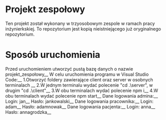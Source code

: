 # Projekt zespołowy 
Ten projekt został wykonany w trzyosobowym zespole w ramach pracy inżynierkskiej. 
To repozytorium jest kopią nieistniejącego już oryginalnego repozytorium.

# Sposób uruchomienia
Przed uruchomieniem utworzyć pustą bazę danych o nazwie projekt_zespołowy__
W celu uruchomienia programu w Visual Studio Code:__
1.Otworzyć foldery zawierające client oraz server w osobnych terminalach __
2.W jednym terminalu wydać polecenie "cd .\server\", w drugim "cd .\client\"__
3.W obu terminalach wydać polecenie npm i__
4.W obu terminalach wydać polecenie npm start__
Dane logowania admina:__
            Login: jan__
            Hasło: jankowalski__
Dane logowania pracownika:__
            Login: adam__
            Hasło: adamnowak__
Dane logowania pacjenta:__
            Login: anna__
            Hasło: annagrodzka__
